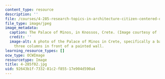 ```yaml
---
content_type: resource
description: ''
file: /courses/4-285-research-topics-in-architecture-citizen-centered-design-of-open-governance-systems-fall-2002/92643b1f733281c2f85517e904d590a4_4-285f02.jpg
file_type: image/jpeg
image_metadata:
  caption: The Palace of Minos, in Knossos, Crete. (Image courtesy of [AICT](http://arthist.cla.umn.edu/aict/).)
  credit: ''
  image-alt: A photo of the Palace of Minos in Crete, specifically a balcony with
    three columns in front of a painted wall.
learning_resource_types: []
ocw_type: OCWImage
resourcetype: Image
title: 4-285f02.jpg
uid: 92643b1f-7332-81c2-f855-17e904d590a4
---
```

